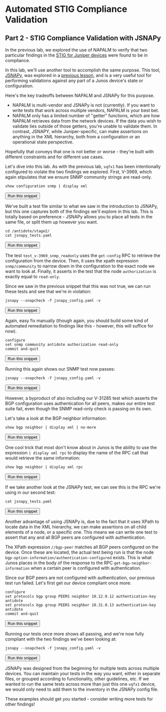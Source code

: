 # Automated STIG Compliance Validation
## Part 2  - STIG Compliance Validation with JSNAPy

In the previous lab, we explored the use of NAPALM to verify that two particular findings in the [STIG for Juniper devices](https://stigviewer.com/stig/infrastructure_router__juniper/) were found to be in compliance.

In this lab, we'll use another tool to accomplish the same purpose. This tool, [JSNAPy](https://github.com/Juniper/jsnapy), was explored in a [previous lesson](https://labs.networkreliability.engineering/labs?lessonId=12), and is a very useful tool for performing validations against any part of a Junos device's state or configuration.

Here's the key tradeoffs between NAPALM and JSNAPy for this purpose.
- NAPALM is multi-vendor and JSNAPy is not (currently). If you want to write tests that work across multiple vendors, NAPALM is your best bet.
- NAPALM only has a limited number of "getter" functions, which are how NAPALM retrieves data from the network devices. If the data you wish to validate lies outside of those getters, you're unable to validate them. In contrast, JSNAPY, while Juniper-specific, can make assertions on anything in the XML hierarchy, both from a configuration or an operational state perspective.

Hopefully that conveys that one is not better or worse - they're built with different constraints and for different use cases.

Let's dive into this lab. As with the previous lab, `vqfx1` has been intentionally configured to violate the two findings we explored. First, V-3969, which again stipulates that we ensure SNMP community strings are read-only.

```
show configuration snmp | display xml
```
<button type="button" class="btn btn-primary btn-sm" onclick="runSnippetInTab('vqfx1', this)">Run this snippet</button>

We've built a test file similar to what we saw in the introduction to JSNAPy, but this one captures both of the findings we'll explore in this lab. This is totally based on preference - JSNAPy allows you to place all tests in the same file, or split them up however you want.

```
cd /antidote/stage2/
cat jsnapy_tests.yaml
```
<button type="button" class="btn btn-primary btn-sm" onclick="runSnippetInTab('linux1', this)">Run this snippet</button>

The test `test_v-3969_snmp_readonly` uses the `get-config` RPC to retrieve the configuration from the device. Then, it uses the xpath expression `snmp/community` to narrow down in the configuration to the exact node we want to look at. Finally, it asserts in the test that the node `authorization` is exactly equal to `read-only`.

Since we saw in the previous snippet that this was not true, we can run these tests and see that we're in violation:

```
jsnapy --snapcheck -f jsnapy_config.yaml -v
```
<button type="button" class="btn btn-primary btn-sm" onclick="runSnippetInTab('linux1', this)">Run this snippet</button>

Again, easy fix manually (though again, you should build some kind of automated remediation to findings like this - however, this will suffice for now).

```
configure
set snmp community antidote authorization read-only
commit and-quit
```
<button type="button" class="btn btn-primary btn-sm" onclick="runSnippetInTab('vqfx1', this)">Run this snippet</button>

Running this again shows our SNMP test now passes:

```
jsnapy --snapcheck -f jsnapy_config.yaml -v
```
<button type="button" class="btn btn-primary btn-sm" onclick="runSnippetInTab('linux1', this)">Run this snippet</button>

However, a byproduct of also including our V-31285 test which asserts the BGP configuration uses authentication for all peers, makes our entire test suite fail, even though the SNMP read-only check is passing on its own.

Let's take a look at the BGP neighbor information:

```
show bgp neighbor | display xml | no-more
```
<button type="button" class="btn btn-primary btn-sm" onclick="runSnippetInTab('vqfx1', this)">Run this snippet</button>

One cool trick that most don't know about in Junos is the ability to use the expression `| display xml rpc` to display the name of the RPC call that would retrieve the same information:

```
show bgp neighbor | display xml rpc
```
<button type="button" class="btn btn-primary btn-sm" onclick="runSnippetInTab('vqfx1', this)">Run this snippet</button>

If we take another look at the JSNAPy test, we can see this is the RPC we're using in our second test:

```
cat jsnapy_tests.yaml
```
<button type="button" class="btn btn-primary btn-sm" onclick="runSnippetInTab('linux1', this)">Run this snippet</button>

Another advantage of using JSNAPy is, due to the fact that it uses XPath to locate data in the XML hierarchy, we can make assertions on all child elements of a node, or a specific one. This means we can write one test to assert that any and all BGP peers are configured with authentication.

The XPath expression `//bgp-peer` matches all BGP peers configured on the device. Once these are located, the actual test being run is that the node `bgp-option-information/authentication-configured` exists. This is what Junos places in the body of the response to the RPC `get-bgp-neighbor-information` when a certain peer is configured with authentication.

Since our BGP peers are not configured with authentication, our previous test run failed. Let's first get our device compliant once more:

```
configure
set protocols bgp group PEERS neighbor 10.12.0.12 authentication-key antidote
set protocols bgp group PEERS neighbor 10.31.0.13 authentication-key antidote
commit and-quit
```
<button type="button" class="btn btn-primary btn-sm" onclick="runSnippetInTab('vqfx1', this)">Run this snippet</button>

Running our tests once more shows all passing, and we're now fully compliant with the two findings we've been looking at:

```
jsnapy --snapcheck -f jsnapy_config.yaml -v
```
<button type="button" class="btn btn-primary btn-sm" onclick="runSnippetInTab('linux1', this)">Run this snippet</button>

JSNAPy was designed from the beginning for multiple tests across multiple devices. You can maintain your tests in the way you want, either in separate files, or grouped according to functionality, other guidelines, etc. If we wanted to run the same tests across more than just this one `vqfx1` device, we would only need to add them to the inventory in the JSNAPy config file.

These examples should get you started - consider writing more tests for other findings!
